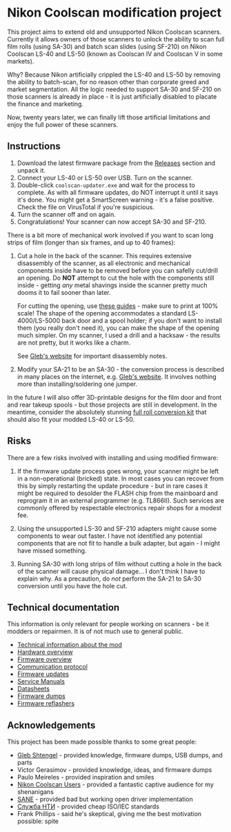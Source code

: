 # Nikon Coolscan modification project

This project aims to extend old and unsupported Nikon Coolscan scanners.
Currently it allows owners of those scanners to unlock the ability to scan
full film rolls (using SA-30) and batch scan slides (using SF-210) on
Nikon Coolscan LS-40 and LS-50 (known as Coolscan IV and Coolscan V in
some markets).

Why? Because Nikon artificially crippled the LS-40 and LS-50 by removing
the ability to batch-scan, for no reason other than corporate greed and
market segmentation. All the logic needed to support SA-30 and SF-210 on
those scanners is already in place - it is just artificially disabled to
placate the finance and marketing.

Now, twenty years later, we can finally lift those artificial limitations
and enjoy the full power of these scanners.

## Instructions

1. Download the latest firmware package from the [Releases](releases/) section and unpack it.
2. Connect your LS-40 or LS-50 over USB. Turn on the scanner.
3. Double-click `coolscan-updater.exe` and wait for the process to complete.
   As with all firmware updates, do NOT interrupt it until it says it's done.
   You might get a SmartScreen warning - it's a false positive. Check the file
   on VirusTotal if you're suspicious.
4. Turn the scanner off and on again.
5. Congratulations! Your scanner can now accept SA-30 and SF-210.

There is a bit more of mechanical work involved if you want to scan long
strips of film (longer than six frames, and up to 40 frames):

1. Cut a hole in the back of the scanner. This requires extensive disassembly
   of the scanner, as all electronic and mechanical components inside have to
   be removed before you can safelly cut/drill an opening.
   Do **NOT** attempt to cut the hole with the components still inside - getting
   *any* metal shavings inside the scanner pretty much dooms it to fail sooner
   than later.

   For cutting the opening, use [these guides](hole/) - make sure to print
   at 100% scale! The shape of the opening accommodates a standard
   LS-4000/LS-5000 back door and a spool holder; if you don't want to install
   them (you really don't need it), you can make the shape of the opening much
   simpler. On my scanner, I used a drill and a hacksaw - the results are
   not pretty, but it works like a charm.
   
   See [Gleb's website](http://www.shtengel.com/gleb/nikon_coolscan_4000_disassembly_and_scanhead_gear_repair.htm)
   for important disassembly notes.

2. Modify your SA-21 to be an SA-30 - the conversion process is described in
   many places on the internet, e.g. [Gleb's website](http://www.shtengel.com/gleb/converting_nikon_sa21_to_sa30.htm).
   It involves nothing more than installing/soldering one jumper.

In the future I will also offer 3D-printable designs for the film door and
front and rear takeup spools - but those projects are still in development.
In the meantime, consider the absolutely stunning [full roll conversion kit](https://www.etsy.com/pl/listing/949217792/nikon-4000ed-and-5000ed-full-roll)
that should also fit your modded LS-40 or LS-50.

## Risks

There are a few risks involved with installing and using modified firmware:

1. If the firmware update process goes wrong, your scanner might be left in
   a non-operational (bricked) state. In most cases you can recover from this
   by simply restarting the update procedure - but in rare cases it might be
   required to desolder the FLASH chip from the mainboard and reprogram it in
   an external programmer (e.g. TL866II). Such services are commonly offered
   by respectable electronics repair shops for a modest fee.

2. Using the unsupported LS-30 and SF-210 adapters might cause some components
   to wear out faster. I have not identified any potential components that are
   not fit to handle a bulk adapter, but again - I might have missed something.

3. Running SA-30 with long strips of film without cutting a hole in the back
   of the scanner will cause physical damage... I don't think I have to explain
   why. As a precaution, do *not* perform the SA-21 to SA-30 conversion until
   you have the hole cut.

## Technical documentation

This information is only relevant for people working on scanners - be it modders
or repairmen. It is of not much use to general public.

* [Technical information about the mod](doc/mod.md)
* [Hardware overview](doc/hardware.md)
* [Firmware overview](doc/firmware.md)
* [Communication protocol](doc/protocol.md)
* [Firmware updates](doc/updates.md)
* [Service Manuals](manuals/)
* [Datasheets](datasheets/)
* [Firmware dumps](dumps/)
* [Firmware reflashers](reflashers/)

## Acknowledgements

This project has been made possible thanks to some great people:

* [Gleb Shtengel](http://www.shtengel.com/gleb/index.htm) - provided knowledge, firmware dumps, USB dumps, and parts
* Victor Gerasimov - provided knowledge, ideas, and firmware dumps
* Paulo Meireles - provided inspiration and smiles
* [Nikon Coolscan Users](https://www.facebook.com/groups/1514948298527146) - provided a fantastic captive audience for my shenanigans
* [SANE](https://gitlab.com/sane-project/backends/-/blob/master/backend/coolscan3.c) - provided bad but working open driver implementation
* [Служба НТИ](https://www.snti.ru/) - provided cheap ISO/IEC standards
* Frank Phillips - said he's skeptical, giving me the best motivation possible: spite
